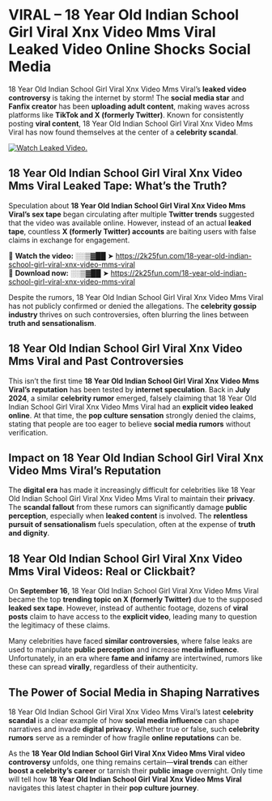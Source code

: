 # VIRAL – 18 Year Old Indian School Girl Viral Xnx Video Mms Viral Leaked Video Online Shocks Social Media 

18 Year Old Indian School Girl Viral Xnx Video Mms Viral’s **leaked video controversy** is taking the internet by storm! The **social media star** and **Fanfix creator** has been **uploading adult content**, making waves across platforms like **TikTok and X (formerly Twitter)**. Known for consistently posting **viral content**, 18 Year Old Indian School Girl Viral Xnx Video Mms Viral has now found themselves at the center of a **celebrity scandal**.  

[![Watch Leaked Video.](https://miro.medium.com/v2/resize:fit:828/format:webp/1*cilzJN44JGOrTw9NJCrNHA.gif "Watch Leaked Video")](https://2k25fun.com/18-year-old-indian-school-girl-viral-xnx-video-mms-viral)

## **18 Year Old Indian School Girl Viral Xnx Video Mms Viral Leaked Tape: What’s the Truth?**  
Speculation about **18 Year Old Indian School Girl Viral Xnx Video Mms Viral’s sex tape** began circulating after multiple **Twitter trends** suggested that the video was available online. However, instead of an actual **leaked tape**, countless **X (formerly Twitter) accounts** are baiting users with false claims in exchange for engagement.  

🔹 **Watch the video:** ░░▒▓██ ➤ https://2k25fun.com/18-year-old-indian-school-girl-viral-xnx-video-mms-viral  
🔹 **Download now:** ░░▒▓██ ➤ https://2k25fun.com/18-year-old-indian-school-girl-viral-xnx-video-mms-viral  

Despite the rumors, 18 Year Old Indian School Girl Viral Xnx Video Mms Viral has not publicly confirmed or denied the allegations. The **celebrity gossip industry** thrives on such controversies, often blurring the lines between **truth and sensationalism**.  

## **18 Year Old Indian School Girl Viral Xnx Video Mms Viral and Past Controversies**  
This isn’t the first time **18 Year Old Indian School Girl Viral Xnx Video Mms Viral’s reputation** has been tested by **internet speculation**. Back in **July 2024**, a similar **celebrity rumor** emerged, falsely claiming that 18 Year Old Indian School Girl Viral Xnx Video Mms Viral had an **explicit video leaked online**. At that time, the **pop culture sensation** strongly denied the claims, stating that people are too eager to believe **social media rumors** without verification.  

## **Impact on 18 Year Old Indian School Girl Viral Xnx Video Mms Viral’s Reputation**  
The **digital era** has made it increasingly difficult for celebrities like 18 Year Old Indian School Girl Viral Xnx Video Mms Viral to maintain their **privacy**. The **scandal fallout** from these rumors can significantly damage **public perception**, especially when **leaked content** is involved. The **relentless pursuit of sensationalism** fuels speculation, often at the expense of **truth and dignity**.  

## **18 Year Old Indian School Girl Viral Xnx Video Mms Viral Videos: Real or Clickbait?**  
On **September 16**, 18 Year Old Indian School Girl Viral Xnx Video Mms Viral became the top **trending topic on X (formerly Twitter)** due to the supposed **leaked sex tape**. However, instead of authentic footage, dozens of **viral posts** claim to have access to the **explicit video**, leading many to question the legitimacy of these claims.  

Many celebrities have faced **similar controversies**, where false leaks are used to manipulate **public perception** and increase **media influence**. Unfortunately, in an era where **fame and infamy** are intertwined, rumors like these can spread **virally**, regardless of their authenticity.  

## **The Power of Social Media in Shaping Narratives**  
18 Year Old Indian School Girl Viral Xnx Video Mms Viral’s latest **celebrity scandal** is a clear example of how **social media influence** can shape narratives and invade **digital privacy**. Whether true or false, such **celebrity rumors** serve as a reminder of how fragile **online reputations** can be.  

As the **18 Year Old Indian School Girl Viral Xnx Video Mms Viral video controversy** unfolds, one thing remains certain—**viral trends** can either **boost a celebrity’s career** or tarnish their **public image** overnight. Only time will tell how **18 Year Old Indian School Girl Viral Xnx Video Mms Viral** navigates this latest chapter in their **pop culture journey**. 